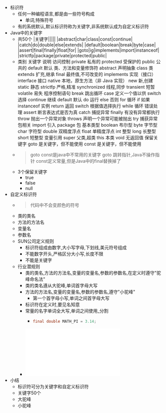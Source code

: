 - 标识符
	- 任何一种编程语言,都是由一些符号构成
		- 单词,特殊符号
	- 有的系统默认,默认标识符称为关键字,非系统默认成为自定义标识符
- Java中的关键字
	- 共50个
	  |关键字|||||
	  |abstract|char|class|const|continue|
	  |catch|do|double|else|extends|
	  |default|boolean|break|byte|case|
	  |assert|final|finally|float|for|
	  |goto|ig|implements|import|instanceof|
	  |strictfp|package|private|protected|public|
	- 类别	关键字	说明
	  访问控制	private	私有的
	  protected	受保护的
	  public	公共的
	  default	默认
	  类、方法和变量修饰符	abstract	声明抽象
	  class	类
	  extends	扩充,继承
	  final	最终值,不可改变的
	  implements	实现（接口）
	  interface	接口
	  native	本地，原生方法（非 Java 实现）
	  new	新,创建
	  static	静态
	  strictfp	严格,精准
	  synchronized	线程,同步
	  transient	短暂
	  volatile	易失
	  程序控制语句	break	跳出循环
	  case	定义一个值以供 switch 选择
	  continue	继续
	  default	默认
	  do	运行
	  else	否则
	  for	循环
	  if	如果
	  instanceof	实例
	  return	返回
	  switch	根据值选择执行
	  while	循环
	  错误处理	assert	断言表达式是否为真
	  catch	捕捉异常
	  finally	有没有异常都执行
	  throw	抛出一个异常对象
	  throws	声明一个异常可能被抛出
	  try	捕获异常
	  包相关	import	引入
	  package	包
	  基本类型	boolean	布尔型
	  byte	字节型
	  char	字符型
	  double	双精度浮点
	  float	单精度浮点
	  int	整型
	  long	长整型
	  short	短整型
	  变量引用	super	父类,超类
	  this	本类
	  void	无返回值
	  保留关键字	goto	是关键字，但不能使用
	  const	是关键字，但不能使用
	- > goto const是java中不常用的关键字
	  goto 跳转指针,Java不操作指针
	  const定义常量,但是Java中的final替换掉了
	- 3个保留关键字
		- true
		- false
		- null
- 自定义标识符
	- > 代码中不会变颜色的符号
	- 类的类名
	- 方法的方法名
	- 变量名
	- 参数名
	- SUN公司定义规则
		- 标识符组成由数字,大小写字母,下划线,美元符号组成
		- 不能数字开头,严格区分大小写,长度不限
		- 不能是关键字
	- 行业潜规则
		- 类的类名,方法的方法名,变量的变量名,参数的参数名,在定义时遵守"驼峰命名法"
		- 类的类名遵从大驼峰,单词首字母大写
		- 方法的方法名,变量的变量名,参数的参数名,遵守"小驼峰"
			- 第一个首字母小写,单词之间首字母大写
		- 标识符在定义时,要见名知意
		- 常量的名字单词全大写,单词之间使用_分割
			- ```java
			  final double MATH_PI = 3.14;
			  ```
		- ![阿里巴巴 Java 开发手册.pdf](../assets/阿里巴巴_Java_开发手册_1648535351339_0.pdf)
- 小结
	- 标识符可分为关键字和自定义标识符
	- 关键字50个
	- 大驼峰
	- 小驼峰